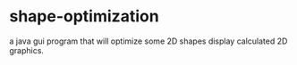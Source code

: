 # shape-optimization
a java gui program that will optimize some 2D shapes display calculated 2D graphics.
